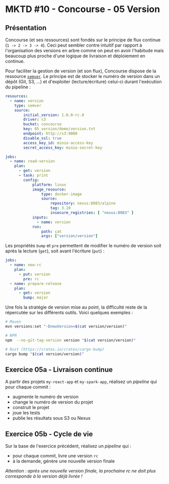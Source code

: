 MKTD #10 - Concourse - 05 Version
===

## Présentation

Concourse (et ses ressources) sont fondés sur le principe de flux continue (`1 -> 2 -> 3 -> 4`). Ceci peut sembler contre intuitif par rapport à l'organisation des versions en arbre comme on peut en avoir l'habitude mais beaucoup plus proche d'une logique de livraison et déploiement en continue.

Pour faciliter la gestion de version (et son flux), Concourse dispose de la ressource [`semver`](https://github.com/concourse/semver-resource). Le principe est de stocker le numéro de version dans un dépôt (Git, S3, ...) et d'exploiter (lecture/écriture) celui-ci durant l'exécution du pipeline :

```yaml
resources:
  - name: version
    type: semver
    source:
        initial_version: 1.0.0-rc.0
        driver: s3
        bucket: concourse
        key: 05_version/demo/version.txt
        endpoint: http://s3:9000
        disable_ssl: true
        access_key_id: minio-access-key
        secret_access_key: minio-secret-key

jobs:
  - name: read-version
    plan:
      - get: version
      - task: print
        config:
            platform: linux
            image_resource:
                type: docker-image
                source:
                    repository: nexus:8083/alpine
                    tag: 3.10
                    insecure_registries: [ "nexus:8083" ]
            inputs:
              - name: version
            run:
                path: cat
                args: ["version/version"]
```

Les propriétés `bump` et `pre` permettent de modifier le numéro de version soit après la lecture (`get`), soit avant l'écriture (`put`) :

```yaml
jobs:
  - name: new-rc
    plan:
      - put: version
        pre: rc
  - name: prepare-release
    plan:
      - get: version
        bump: major
```

Une fois la stratégie de version mise au point, la difficulté reste de la répercutée sur les différents outils. Voici quelques exemples :

```bash
# Maven
mvn versions:set "-DnewVersion=$(cat version/version)"

# NPM
npm  --no-git-tag-version version "$(cat version/version)"

# Rust (https://crates.io/crates/cargo-bump)
cargo bump "$(cat version/version)"
```

## Exercice 05a - Livraison continue

A partir des projets `my-react-app` et `my-spark-app`, réalisez un _pipeline_ qui pour chaque commit :

* augmente le numéro de version
* change le numéro de version du projet
* construit le projet
* joue les tests
* publie les résultats sous S3 ou Nexus

## Exercice 05b - Cycle de vie

Sur la base de l'exercice précédent, réalisez un _pipeline_ qui :

* pour chaque commit, livre une version `rc`
* à la demande, génère une nouvelle version finale

_Attention : après une nouvelle version finale, la prochaine rc ne doit plus corresponde à la version déjà livrée !_
